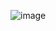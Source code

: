 ![image](https://user-images.githubusercontent.com/91874598/146077319-b385c762-ae39-4fe6-9434-e2782ec22a45.png)
